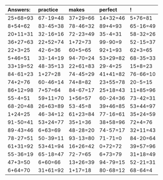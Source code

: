 | Answers: | practice | makes | perfect | ! |
| :--- | :--- | :--- | :--- | :--- |
| 25+68=93 | 67-19=48 | 37+29=66 | 14+32=46 | 5+76=81 | 
| 8+54=62 | 83-45=38 | 78-46=32 | 89+4=93 | 65-16=49 | 
| 20+11=31 | 32-16=16 | 72-23=49 | 35-4=31 | 58-32=26 | 
| 36+27=63 | 22+52=74 | 1+72=73 | 99-90=9 | 52-15=37 | 
| 22+3=25 | 42-6=36 | 60+5=65 | 92+1=93 | 62+3=65 | 
| 5+46=51 | 33-14=19 | 94-70=24 | 53+29=82 | 68-35=33 | 
| 33+19=52 | 48-35=13 | 22+61=83 | 29-4=25 | 15+8=23 | 
| 84-61=23 | 1+27=28 | 74-45=29 | 41+41=82 | 76-66=10 | 
| 74+2=76 | 60-46=14 | 74+8=82 | 23+55=78 | 20-5=15 | 
| 86+12=98 | 7+57=64 | 84-67=17 | 25+18=43 | 11+85=96 | 
| 55-4=51 | 59+11=70 | 1+56=57 | 60-24=36 | 73-42=31 | 
| 68-20=48 | 26+63=89 | 53-45=8 | 39+46=85 | 53+44=97 | 
| 1+24=25 | 46-34=12 | 61+23=84 | 77-16=61 | 35+24=59 | 
| 91-50=41 | 53+24=77 | 35+1=36 | 38+58=96 | 72+4=76 | 
| 89-43=46 | 6+63=69 | 48-28=20 | 74-57=17 | 32+11=43 | 
| 78-27=51 | 50-39=11 | 93-13=80 | 71-71=0 | 84-20=64 | 
| 61+31=92 | 53+41=94 | 16+26=42 | 0+72=72 | 39+57=96 | 
| 55-36=19 | 65-18=47 | 72-7=65 | 6+73=79 | 31+18=49 | 
| 47+3=50 | 6+60=66 | 13+26=39 | 94-79=15 | 52-21=31 | 
| 6+64=70 | 31+61=92 | 1+17=18 | 80-68=12 | 68-64=4 | 
